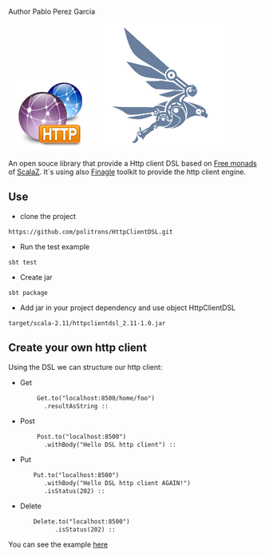 Author  Pablo Perez Garcia

![My image](src/main/resources/img/http-icon.png) ![My image](src/main/resources/img/finagle.png)


An open souce library that provide a Http client DSL based on [Free monads](http://eed3si9n.com/learning-scalaz/Free+Monad.html) of [ScalaZ](https://github.com/scalaz/scalaz).
It´s using also [Finagle](https://twitter.github.io/finagle/) toolkit to provide the http client engine.

## Use

* clone the project
```
https://github.com/politrons/HttpClientDSL.git

```
* Run the test example
```
sbt test

```
* Create jar
```
sbt package

```
* Add jar in your project dependency and use object HttpClientDSL
```
target/scala-2.11/httpclientdsl_2.11-1.0.jar

```

## Create your own http client

Using the DSL we can structure our http client:

* Get

```
        Get.to("localhost:8500/home/foo")
          .resultAsString ::
```
* Post

```
        Post.to("localhost:8500")
          .withBody("Hello DSL http client") ::
```

* Put

```
       Put.to("localhost:8500")
          .withBody("Hello DSL http client AGAIN!")
          .isStatus(202) ::
```

* Delete

```
       Delete.to("localhost:8500")
             .isStatus(202) ::
```

You can see the example [here](src/test/scala-2.11/com/politrons/dsl/ExampleIT.scala)







